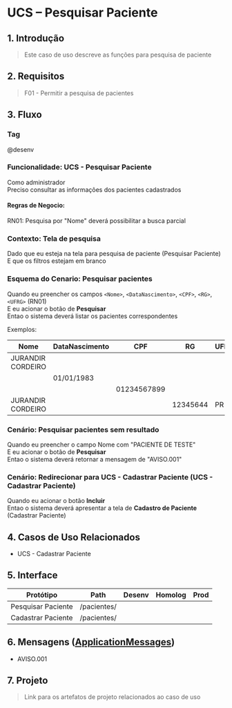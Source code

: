 # UCS – Pesquisar Paciente

## 1. Introdução
> Este caso de uso descreve as funções para pesquisa de paciente

## 2. Requisitos
> F01 - Permitir a pesquisa de pacientes

## 3. Fluxo
<!BDD.INICIO>

### Tag
@desenv
### Funcionalidade: UCS - Pesquisar Paciente
Como administrador  
Preciso consultar as informações dos pacientes cadastrados 

#### Regras de Negocio:
RN01: Pesquisa por "Nome" deverá possibilitar a busca parcial

### Contexto: Tela de pesquisa
Dado que eu esteja na tela para pesquisa de paciente (Pesquisar Paciente)  
E que os filtros estejam em branco
  
### Esquema do Cenario: Pesquisar pacientes   
Quando eu preencher os campos `<Nome>`, `<DataNascimento>`, `<CPF>`, `<RG>`, `<UFRG>` (RN01)  
E eu acionar o botão de **Pesquisar**  
Entao o sistema deverá listar os pacientes correspondentes 
  
Exemplos:
  
| Nome                 | DataNascimento | CPF           | RG             | UFRG |
|-------               |--------        |--------       | --------       |----- |
|JURANDIR CORDEIRO     |                |               |                |      |
|                      |01/01/1983      |               |                |      |
|                      |                |01234567899    |                |      |
|JURANDIR CORDEIRO     |                |               |12345644        |PR    |

### Cenário: Pesquisar pacientes sem resultado
Quando eu preencher o campo Nome com "PACIENTE DE TESTE"  
E eu acionar o botão de **Pesquisar**  
Entao o sistema deverá retornar a mensagem de "AVISO.001"
  
### Cenário: Redirecionar para UCS - Cadastrar Paciente (UCS - Cadastrar Paciente)  
Quando eu acionar o botão **Incluir**    
Entao o sistema deverá apresentar a tela de **Cadastro de Paciente** (Cadastrar Paciente) 

<!BDD.FIM>

## 4. Casos de Uso Relacionados
* UCS - Cadastrar Paciente

## 5. Interface
| Protótipo                                                    | Path                       | Desenv | Homolog | Prod |
| ------                                                       | ------                     | -----  | -----   |----- |
| Pesquisar Paciente                                           | /pacientes/                |        |         |      | 
| Cadastrar Paciente                                           | /pacientes/                |        |         |      |

## 6. Mensagens ([ApplicationMessages](src/main/resources/ApplicationMessages.properties))
* AVISO.001

## 7. Projeto
> Link para os artefatos de projeto relacionados ao caso de uso